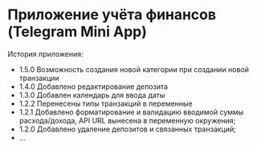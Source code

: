 # Приложение учёта финансов (Telegram Mini App)

История приложения:

* 1.5.0 Возможность создания новой категории при создании новой транзакции
* 1.4.0 Добавлено редактирование депозита
* 1.3.0 Добавлен календарь для ввода даты
* 1.2.2 Перенесены типы транзакций в переменные
* 1.2.1 Добавлено форматирование и валидацию вводимой суммы расхода/дохода, API URL вынесена в переменную окружения;
* 1.2.0 Добавлено удаление депозитов и связанных транзакций;
* ...